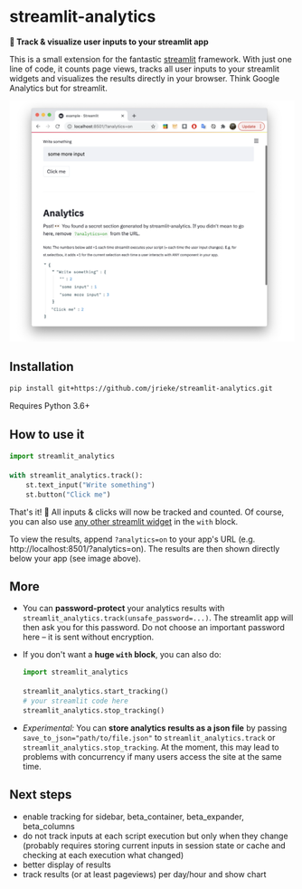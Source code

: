 # streamlit-analytics

**👀 Track & visualize user inputs to your streamlit app**

This is a small extension for the fantastic [streamlit](https://www.streamlit.io/) 
framework. With just one line of code, it counts page views, tracks all user inputs 
to your streamlit widgets and visualizes the results directly in your browser. Think 
Google Analytics but for streamlit.

<p align="center">
    <img src="images/example.png" width=600>
</p>


## Installation

```bash
pip install git+https://github.com/jrieke/streamlit-analytics.git
```

Requires Python 3.6+


## How to use it

```python
import streamlit_analytics

with streamlit_analytics.track():
    st.text_input("Write something")
    st.button("Click me")
```

That's it! 🎈 All inputs & clicks will now be tracked and counted. Of course, you
can also use [any other streamlit widget](https://docs.streamlit.io/en/stable/api.html#add-widgets-to-sidebar) in the `with` block.

To view the results, append `?analytics=on` to your app's URL 
(e.g. http://localhost:8501/?analytics=on). The results are then shown directly below 
your app (see image above).


## More

- You can **password-protect** your analytics results with 
`streamlit_analytics.track(unsafe_password=...)`. The streamlit app will then ask you 
for this password. Do not choose an important password here – it is sent without 
encryption.
- If you don't want a **huge `with` block**, you can also do:

    ```python
    import streamlit_analytics

    streamlit_analytics.start_tracking()
    # your streamlit code here
    streamlit_analytics.stop_tracking()
    ```

- *Experimental:* You can **store analytics results as a json file** by passing 
`save_to_json="path/to/file.json"` to `streamlit_analytics.track` or 
`streamlit_analytics.stop_tracking`. At the moment, this may lead to problems with 
concurrency if many users access the site at the same time. 


## Next steps

- enable tracking for sidebar, beta_container, beta_expander, beta_columns
- do not track inputs at each script execution but only when they change (probably requires storing current inputs in session state or cache and checking at each execution what changed)
- better display of results
- track results (or at least pageviews) per day/hour and show chart